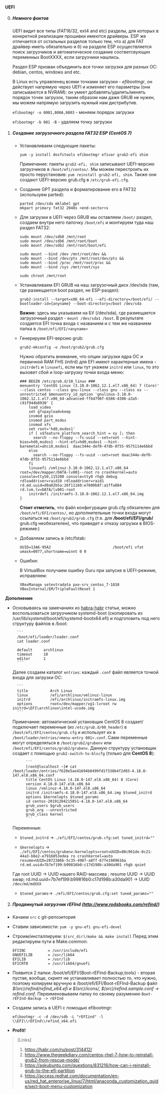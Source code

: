 #### UEFI

0. ##### Немного фактов

    UEFI видит все типы (FAT16/32, ext4 and etc) разделы, для которых в конкретной реализации прошивки имеются драйверы. ESP же отличается от остальных разделов только тем, что а) для FAT драйвер иметь обязательно и б) на разделе ESP осуществляется поиск загрузчиков и автоматическое создание соответсвующих переменных BootXXXX, если загрузчики нашлись.

    Раздел ESP призван объединить все точки загрузки для разных ОС: debian, centos, windows and etc.

    В Linux есть управленец всеми точками загрузки - *efibootmgr*, он действует напрямую через UEFI и изменяет его параметры (они записываются в NVRAM): он умеет добавлять/удалять/менять порядок точек загрузок, таким образом нам даже GRUB не нужен, мы можем напрямую загрузить нужный нам дистрибутив.

    `efibootmgr -o 0001,000A,0003` - меняем порядок загрузки

    `efibootmgr -b 001 -B` - удаляем точку загрузки

1. ##### Создание загрузочного раздела FAT32 ESP (CentOS 7)

    - Устанавливаем следующие пакеты:
    
        ```
        yum -y install dosfstools efibootmgr efivar grub2-efi shim
        ```

        Примечание: пакеты `grub2-efi, shim` записывают UEFI-версию загрузчиков в `/boot/efi/centos/`. Мы можем перестроить их просто перустановив: `yum reinstall grub2-efi, shim`. Также они создают UEFI-версию grub.cfg в `/etc/grub-efi.cfg`.

    - Создание GPT раздела и форматирование его в FAT32 (используем parted):
    
         ```
         parted /dev/sda mklabel gpt
         mkpart primary fat32 2048s <end-sector>s 
         ```

    - Для загрузки в UEFI через GRUB мы оставляем `/boot/` раздел, создаем внутри него папочку `/boot/efi` и монтируем туда наш раздел FAT32:

        ```
        sudo mount /dev/sdb8 /mnt/root 
        sudo mount /dev/sdb6 /mnt/root/boot 
        sudo mount /dev/sdb2 /mnt/root/boot/efi

        sudo mount --bind /dev /mnt/root/dev &&
        sudo mount --bind /dev/pts /mnt/root/dev/pts &&
        sudo mount --bind /proc /mnt/root/proc &&
        sudo mount --bind /sys /mnt/root/sys

        sudo chroot /mnt/root
        ```
    
    - Устанавливаем EFI GRUB на наш загрузочный диск /dev/sda (там, где размещается boot раздел, не ESP-раздел):
    
        ```
        grub2-install --target=x86_64-efi --efi-directory=/boot/efi/ --bootloader-id={anyname} --boot-directory=/boot /dev/sda
        ```

        **Важно:** здесь мы указываем на БУ (/dev/sda), где размещается загрузочный раздел - `mount /dev/sda1 /boot`. В результате создается EFI точка входа с названием <anyname> и с тем же названием папка в `/boot/efi/EFI/<anyname>`

    - Генерируем EFI-версию grub:

        `grub2-mkconfig -o /boot/grub2/grub.cfg`

        Нужно обратить внимание, что опции загрузки ядра ОС и первичной RAM FHS (initrd) для EFI имеют характерные имена - `initrdefi` и `linuxefi`, если мы тут укажем `initrd` или `linux`, то это вызовет сбой и loop-загрузку точки входа меню:

        ```
        ### BEGIN /etc/grub.d/10_linux ###
        menuentry 'CentOS Linux (3.10.0-1062.12.1.el7.x86_64) 7 (Core)' --class centos --class gnu-linux --class gnu --class os --unrestricted $menuentry_id_option 'gnulinux-3.10.0-1062.12.1.el7.x86_64-advanced-ffb4798f-6586-4308-a3a5-c91f944b8930' {
            load_video
            set gfxpayload=keep
            insmod gzio
            insmod part_msdos
            insmod xfs
            set root='hd0,msdos1'
            if [ x$feature_platform_search_hint = xy ]; then
              search --no-floppy --fs-uuid --set=root --hint-bios=hd0,msdos1 --hint-efi=hd0,msdos1 --hint-baremetal=ahci0,msdos1  daac344e-def0-47db-8f55-9575114e6bbd
            else
              search --no-floppy --fs-uuid --set=root daac344e-def0-47db-8f55-9575114e6bbd
            fi
            linuxefi /vmlinuz-3.10.0-1062.12.1.el7.x86_64 root=/dev/mapper/DATA-lv001--root ro crashkernel=auto console=ttyS0,115200 console=tty0 rhgb debug rdloaddriver=raid10 rdloaddriver=raid1 rd.md.uuid=d8a02b5a:26f11160:e7600b8f:a1ffa884 rd.lvm.lv=DATA/lv001-root
            initrdefi /initramfs-3.10.0-1062.12.1.el7.x86_64.img
        }
        ```

        **Стоит отметить**, что файл конфигурации grub.cfg обязателен для `/boot/efi/EFI/centos/`, но дополнительные точки входа могут ссылаться на `/boot/grub2/grub.cfg` (т.е. для **/boot/efi/EFI/grub/** grub.cfg необязателен), что приведет к отказу загрузки в BIOS-режиме:)

    - Добавляем запись в /etc/fstab:

        `UUID=13A6-95A2                            /boot/efi vfat umask=0077,shortname=winnt 0 0`

    - Ошибки:
    
        В VirtualBox получаем ошибку Guru при запуске в UEFI-режиме, исправляем:
        
        `VBoxManage setextradata pxe-srv_centos_7-1810  VBoxInternal/EM/TripleFaultReset 1`

**Дополнение**
    
- Основываясь на замечаниях из [habra-habr](https://habr.com/ru/post/314412/) статьи, можно воспользоваться загрузчиком systemd-boot (скопировать из /usr/lib/systemd/boot/efi/systemd-bootx64.efi) и подготовить под него структуру файлов в /boot:

        ```
        /boot/efi/loader/loader.conf
        cat loader.conf

        default     archlinux
        timeout     10
        editor      1
        ```

    Далее создаем каталог `entries`: каждый `.conf` файл является точкой входа для загрузки ОС:

        ```
        title          Arch Linux
        linux          /efi/archlinux/vmlinuz-linux
        initrd         /efi/archlinux/initramfs-linux.img
        options        root=/dev/mapper/vg1-lvroot rw initrd=\EFI\archlinux\intel-ucode.img
        ```

    Примечание: автоматический установщик CentOS 8 создает/подключает переменные (из `/etc/grub.d/00_header`) в `/boot/efi/EFI/centos/grub.cfg` и использует их в `/boot/loader/entries/<menu-entry 001>.conf`. Сами переменные могут определяться в `/boot/grub2/grubenv` или `/boot/efi/EFI/centos/grub2/grubenv`. Данную структуру установщик создает с помощью `grub2-switch-to-blscfg` (только для **CentOS 8**): 

            ```
            [root@localhost ~]# cat /boot/loader/entries/f620e5ae41694b8499fd1f338b4f2d03-4.18.0-147.el8.x86_64.conf
            title CentOS Linux (4.18.0-147.el8.x86_64) 8 (Core)
            version 4.18.0-147.el8.x86_64
            linux /vmlinuz-4.18.0-147.el8.x86_64
            initrd /initramfs-4.18.0-147.el8.x86_64.img $tuned_initrd
            options $kernelopts $tuned_params
            id centos-20191204215851-4.18.0-147.el8.x86_64
            grub_users $grub_users
            grub_arg --unrestricted
            grub_class kernel
            ```

    Переменные:
    - `$tuned_initrd` -> `./efi/EFI/centos/grub.cfg:set tuned_initrd=""`
    
    - `$kernelopts` -> `./efi/EFI/centos/grubenv:kernelopts=root=UUID=80c961de-0c21-44a3-b8e2-e7916053edea ro crashkernel=auto resume=UUID=2872386b-5c35-4987-a8ff-67fe1989616a rd.md.uuid=7b7ef199:b99816b0:c17d198b:a30da901 rhgb quiet`
    
    Где root UUID -> UUID нашего RAID-массива ; resume UUID -> UUID swap; rd.md.uuid=7b7ef199:b99816b0:c17d198b:a30da901 -> UUID `/dev/md/mdXXX`    

    - `$tuned_params`-> `./efi/EFI/centos/grub.cfg:set tuned_params=""`

2. ##### Продвинутый загрузчик rEFInd (http://www.rodsbooks.com/refind/)

- Качаем `src` с git-репозитория

- Ставим зависимости: `yum -y gnu-efi gnu-efi-devel`

- Строим/инсталлируем: `$(src_dir)/make && make install`
Перед этим редактируем пути в Make.common:

    ```
    EFIINC          = /usr/include/efi
    GNUEFILIB       = /usr/lib64
    EFILIB          = /usr/lib
    EFICRT0         = /usr/lib64/gnuefi
    ```

- Появится 2 папки: /boot/efi/EFI/{Boot-rEFInd-Backup,tools} - вторая пустая, вообще, скрипт не устанавливает полностью то, что нужно, поэтому копируем вручную в /boot/efi/EFI/Boot-rEFInd-Backup файл *$(src)/refind/refind_x64.efi и $(src)/icons/, $(src)/refind.sample.conf -> refind.conf*. Переименовываем папку по своему разумению `Boot-rEFInd-Backup -> rEFInd`

- Создаем запись в UEFI с помощью efibootmgr:

    `efibootmgr -c -d /dev/sdb -L "rEFIind" -l \\EFI\\rEFInd\\refind_x64.efi`

- **Profit!**

>[Links] 
>1. https://habr.com/ru/post/314412/
>2. https://www.thegeekdiary.com/centos-rhel-7-how-to-reinstall-grub2-from-rescue-mode/
>3. https://askubuntu.com/questions/831216/how-can-i-reinstall-grub-to-the-efi-partition
>4. https://access.redhat.com/documentation/en-us/red_hat_enterprise_linux/7/html/anaconda_customization_guide/sect-boot-menu-customization


